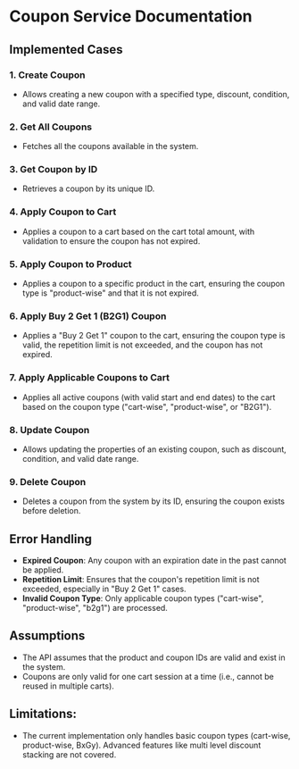 # Coupon Service Documentation

## Implemented Cases

### 1. **Create Coupon**
- Allows creating a new coupon with a specified type, discount, condition, and valid date range.

### 2. **Get All Coupons**
- Fetches all the coupons available in the system.

### 3. **Get Coupon by ID**
- Retrieves a coupon by its unique ID.

### 4. **Apply Coupon to Cart**
- Applies a coupon to a cart based on the cart total amount, with validation to ensure the coupon has not expired.

### 5. **Apply Coupon to Product**
- Applies a coupon to a specific product in the cart, ensuring the coupon type is "product-wise" and that it is not expired.

### 6. **Apply Buy 2 Get 1 (B2G1) Coupon**
- Applies a "Buy 2 Get 1" coupon to the cart, ensuring the coupon type is valid, the repetition limit is not exceeded, and the coupon has not expired.

### 7. **Apply Applicable Coupons to Cart**
- Applies all active coupons (with valid start and end dates) to the cart based on the coupon type ("cart-wise", "product-wise", or "B2G1").

### 8. **Update Coupon**
- Allows updating the properties of an existing coupon, such as discount, condition, and valid date range.

### 9. **Delete Coupon**
- Deletes a coupon from the system by its ID, ensuring the coupon exists before deletion.

## Error Handling

- **Expired Coupon**: Any coupon with an expiration date in the past cannot be applied.
- **Repetition Limit**: Ensures that the coupon's repetition limit is not exceeded, especially in "Buy 2 Get 1" cases.
- **Invalid Coupon Type**: Only applicable coupon types ("cart-wise", "product-wise", "b2g1") are processed.

## Assumptions

- The API assumes that the product and coupon IDs are valid and exist in the system.
- Coupons are only valid for one cart session at a time (i.e., cannot be reused in multiple carts).

## Limitations:
- The current implementation only handles basic coupon types (cart-wise, product-wise, BxGy). Advanced features like multi 
  level discount stacking are not covered.

